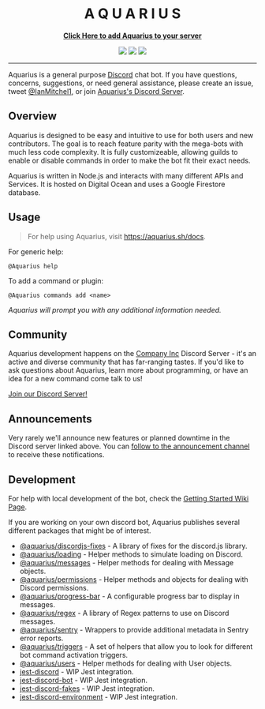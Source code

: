 <h1 align="center">A Q U A R I U S</h1>

<p align="center">
  <strong><a href="https://aquarius.sh/link">Click Here to add Aquarius to your server</a></strong>
</p>

<p align="center">
  <img src="https://img.shields.io/endpoint?url=https://aquarius.sh/shield/users">
  <img src="https://img.shields.io/endpoint?url=https://aquarius.sh/shield/guilds">
  <img src="https://img.shields.io/endpoint?url=https://aquarius.sh/shield/commands">
</p>

---

Aquarius is a general purpose [Discord](https://discordapp.com/) chat bot. If you have questions, concerns, suggestions, or need general assistance, please create an issue, tweet [@IanMitchel1](https://twitter.com/ianmitchel1), or join [Aquarius's Discord Server](http://discord.companyinc.company/).

## Overview

Aquarius is designed to be easy and intuitive to use for both users and new contributors. The goal is to reach feature parity with the mega-bots with much less code complexity. It is fully customizeable, allowing guilds to enable or disable commands in order to make the bot fit their exact needs.

Aquarius is written in Node.js and interacts with many different APIs and Services. It is hosted on Digital Ocean and uses a Google Firestore database.

## Usage

> For help using Aquarius, visit https://aquarius.sh/docs.

For generic help:

```
@Aquarius help
```

To add a command or plugin:

```
@Aquarius commands add <name>
```

_Aquarius will prompt you with any additional information needed._

## Community

Aquarius development happens on the [Company Inc](http://companyinc.company) Discord Server - it's an active and diverse community that has far-ranging tastes. If you'd like to ask questions about Aquarius, learn more about programming, or have an idea for a new command come talk to us!

[Join our Discord Server!](http://discord.companyinc.company)

## Announcements

Very rarely we'll announce new features or planned downtime in the Discord server linked above. You can [follow to the announcement channel](https://support.discordapp.com/hc/en-us/articles/360028384531-Channel-Following-FAQ) to receive these notifications.

## Development

For help with local development of the bot, check the [Getting Started Wiki Page](/wiki/Getting-Started).

If you are working on your own discord bot, Aquarius publishes several different packages that might be of interest.

- [@aquarius/discordjs-fixes](/tree/master/packages/discordjs-fixes) - A library of fixes for the discord.js library.
- [@aquarius/loading](/tree/master/packages/loading) - Helper methods to simulate loading on Discord.
- [@aquarius/messages](/tree/master/packages/messages) - Helper methods for dealing with Message objects.
- [@aquarius/permissions](/tree/master/packages/permissions) - Helper methods and objects for dealing with Discord permissions.
- [@aquarius/progress-bar](/tree/master/packages/progress-bar) - A configurable progress bar to display in messages.
- [@aquarius/regex](/tree/master/packages/regex) - A library of Regex patterns to use on Discord messages.
- [@aquarius/sentry](/tree/master/packages/sentry) - Wrappers to provide additional metadata in Sentry error reports.
- [@aquarius/triggers](/tree/master/packages/triggers) - A set of helpers that allow you to look for different bot command activation triggers.
- [@aquarius/users](/tree/master/packages/users) - Helper methods for dealing with User objects.
- [jest-discord](/tree/master/packages/jest-discord) - WIP Jest integration.
- [jest-discord-bot](/tree/master/packages/jest-discord-bot) - WIP Jest integration.
- [jest-discord-fakes](/tree/master/packages/jest-discord-fakes) - WIP Jest integration.
- [jest-discord-environment](/tree/master/packages/environment) - WIP Jest integration.

